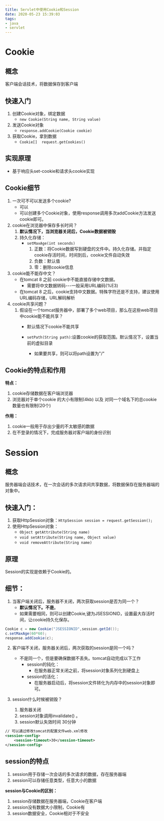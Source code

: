 ```yaml
---
title: Servlet中使用Cookie和Session
date: 2020-05-23 15:39:03
tags:
- java
- servlet
---
```


# Cookie
## 概念
客户端会话技术，将数据保存到客户端
## 快速入门
1. 创建Cookie对象，绑定数据
	* `new Cookie(String name, String value) `
2. 发送Cookie对象
	* `response.addCookie(Cookie cookie) `
3. 获取Cookie，拿到数据
	* `Cookie[]  request.getCookies()`

## 实现原理
* 基于响应头set-cookie和请求头cookie实现
## Cookie细节
1. 一次可不可以发送多个cookie?
	* 可以
	* 可以创建多个Cookie对象，使用response调用多次addCookie方法发送cookie即可。
2. cookie在浏览器中保存多长时间？
	1. **默认情况下，当浏览器关闭后，Cookie数据被销毁**
	2. 持久化存储：
		* `setMaxAge(int seconds)`
			1. 正数：将Cookie数据写到硬盘的文件中。持久化存储。并指定cookie存活时间，时间到后，cookie文件自动失效
			2. 负数：默认值
			3. 零：删除cookie信息
3. cookie能不能存中文？
	* 在tomcat 8 之前 cookie中不能直接存储中文数据。
		* 需要将中文数据转码---一般采用URL编码(%E3)
	* 在tomcat 8 之后，cookie支持中文数据。特殊字符还是不支持，建议使用URL编码存储，URL解码解析
4. cookie共享问题？
	1. 假设在一个tomcat服务器中，部署了多个web项目，那么在这些web项目中cookie能不能共享？
		* 默认情况下cookie不能共享

		* `setPath(String path)`:设置cookie的获取范围。默认情况下，设置当前的虚拟目录
			* 如果要共享，则可以将path设置为"/"
##  Cookie的特点和作用
**特点：**
1. cookie存储数据在客户端浏览器
2. 浏览器对于单个cookie 的大小有限制(4kb) 以及 对同一个域名下的总cookie数量也有限制(20个)


**作用：**
1. cookie一般用于存出少量的不太敏感的数据
2. 在不登录的情况下，完成服务器对客户端的身份识别

# Session
## 概念
服务器端会话技术，在一次会话的多次请求间共享数据，将数据保存在服务器端的对象中。
## 快速入门：
1. 获取HttpSession对象：`HttpSession session = request.getSession();`
2. 使用HttpSession对象：
	- `Object getAttribute(String name)`
	- `void setAttribute(String name, Object value)`
	- `void removeAttribute(String name)`

## 原理
Session的实现是依赖于Cookie的。
## 细节：
1. 当客户端关闭后，服务器不关闭，两次获取session是否为同一个？
	* **默认情况下。不是**。
	* 如果需要相同，则可以创建Cookie,键为JSESSIONID，设置最大存活时间，让cookie持久化保存。
```java
Cookie c = new Cookie("JSESSIONID",session.getId());
c.setMaxAge(60*60);
response.addCookie(c);
```

2. 客户端不关闭，服务器关闭后，两次获取的session是同一个吗？
	* 不是同一个，但是要确保数据不丢失。tomcat自动完成以下工作
		* session的钝化：
			* 在服务器正常关闭之前，将session对象系列化到硬盘上
		* session的活化：
			* 在服务器启动后，将session文件转化为内存中的session对象即可。
			
3. session什么时候被销毁？
	1. 服务器关闭
	2. session对象调用invalidate() 。
	3. session默认失效时间 30分钟
```xml
// 可以通过修改tomcat的配置文件web.xml修改	
<session-config>
	<session-timeout>30</session-timeout>
</session-config>
```
## session的特点
1. session用于存储一次会话的多次请求的数据，存在服务器端
2. session可以存储任意类型，任意大小的数据

**session与Cookie的区别：**
1. session存储数据在服务器端，Cookie在客户端
2. session没有数据大小限制，Cookie有
3. session数据安全，Cookie相对于不安全
